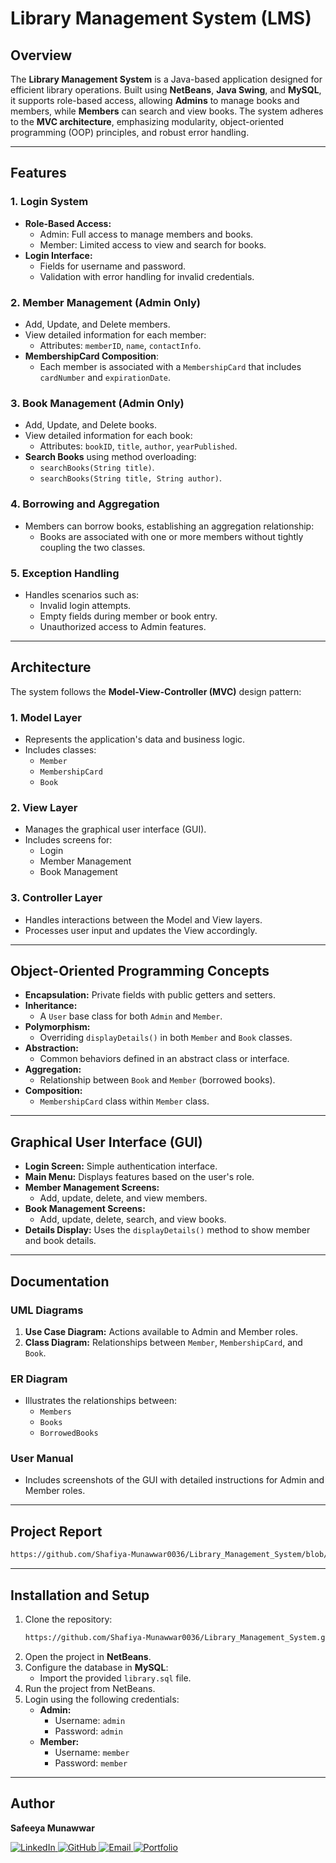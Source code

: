 # Library Management System (LMS)

## Overview
The **Library Management System** is a Java-based application designed for efficient library operations. Built using **NetBeans**, **Java Swing**, and **MySQL**, it supports role-based access, allowing **Admins** to manage books and members, while **Members** can search and view books. The system adheres to the **MVC architecture**, emphasizing modularity, object-oriented programming (OOP) principles, and robust error handling.

---

## Features

### 1. **Login System**
- **Role-Based Access:**
  - Admin: Full access to manage members and books.
  - Member: Limited access to view and search for books.
- **Login Interface:**
  - Fields for username and password.
  - Validation with error handling for invalid credentials.

### 2. **Member Management** (Admin Only)
- Add, Update, and Delete members.
- View detailed information for each member:
  - Attributes: `memberID`, `name`, `contactInfo`.
- **MembershipCard Composition**:
  - Each member is associated with a `MembershipCard` that includes `cardNumber` and `expirationDate`.

### 3. **Book Management** (Admin Only)
- Add, Update, and Delete books.
- View detailed information for each book:
  - Attributes: `bookID`, `title`, `author`, `yearPublished`.
- **Search Books** using method overloading:
  - `searchBooks(String title)`.
  - `searchBooks(String title, String author)`.

### 4. **Borrowing and Aggregation**
- Members can borrow books, establishing an aggregation relationship:
  - Books are associated with one or more members without tightly coupling the two classes.

### 5. **Exception Handling**
- Handles scenarios such as:
  - Invalid login attempts.
  - Empty fields during member or book entry.
  - Unauthorized access to Admin features.

---

## Architecture
The system follows the **Model-View-Controller (MVC)** design pattern:

### 1. **Model Layer**
- Represents the application's data and business logic.
- Includes classes:
  - `Member`
  - `MembershipCard`
  - `Book`

### 2. **View Layer**
- Manages the graphical user interface (GUI).
- Includes screens for:
  - Login
  - Member Management
  - Book Management

### 3. **Controller Layer**
- Handles interactions between the Model and View layers.
- Processes user input and updates the View accordingly.

---

## Object-Oriented Programming Concepts
- **Encapsulation:** Private fields with public getters and setters.
- **Inheritance:**
  - A `User` base class for both `Admin` and `Member`.
- **Polymorphism:**
  - Overriding `displayDetails()` in both `Member` and `Book` classes.
- **Abstraction:**
  - Common behaviors defined in an abstract class or interface.
- **Aggregation:**
  - Relationship between `Book` and `Member` (borrowed books).
- **Composition:**
  - `MembershipCard` class within `Member` class.

---

## Graphical User Interface (GUI)
- **Login Screen:** Simple authentication interface.
- **Main Menu:** Displays features based on the user's role.
- **Member Management Screens:**
  - Add, update, delete, and view members.
- **Book Management Screens:**
  - Add, update, delete, search, and view books.
- **Details Display:** Uses the `displayDetails()` method to show member and book details.

---

## Documentation
### UML Diagrams
1. **Use Case Diagram:** Actions available to Admin and Member roles.
2. **Class Diagram:** Relationships between `Member`, `MembershipCard`, and `Book`.

### ER Diagram
- Illustrates the relationships between:
  - `Members`
  - `Books`
  - `BorrowedBooks`

### User Manual
- Includes screenshots of the GUI with detailed instructions for Admin and Member roles.

---

## Project Report
```bash
https://github.com/Shafiya-Munawwar0036/Library_Management_System/blob/main/Library%20Management%20System%20Project%20Report.pdf
```

---

## Installation and Setup
1. Clone the repository:
   ```bash
   https://github.com/Shafiya-Munawwar0036/Library_Management_System.git
   ```
2. Open the project in **NetBeans**.
3. Configure the database in **MySQL**:
   - Import the provided `library.sql` file.
4. Run the project from NetBeans.
5. Login using the following credentials:
   - **Admin:**
     - Username: `admin`
     - Password: `admin`
   - **Member:**
     - Username: `member`
     - Password: `member`

---

## Author
**Safeeya Munawwar**  
<p>
  <a href="https://www.linkedin.com/in/safeeya-munawwar" target="_blank">
    <img src="https://img.shields.io/badge/LinkedIn-0A66C2?style=for-the-badge&logo=linkedin&logoColor=white" alt="LinkedIn"/>
  </a>
  <a href="https://github.com/Safeeya-Munawwar" target="_blank">
    <img src="https://img.shields.io/badge/GitHub-181717?style=for-the-badge&logo=github&logoColor=white" alt="GitHub"/>
  </a>
  <a href="mailto:shafiyasha0036@gmail.com" target="_blank">
    <img src="https://img.shields.io/badge/Email-D14836?style=for-the-badge&logo=gmail&logoColor=white" alt="Email"/>
  </a>
  <a href="https://safeeya-munawwar-personal-portfolio.vercel.app/" target="_blank">
    <img src="https://img.shields.io/badge/Portfolio-0A66C2?style=for-the-badge&logo=firefox&logoColor=white" alt="Portfolio"/>
  </a>
</p>
